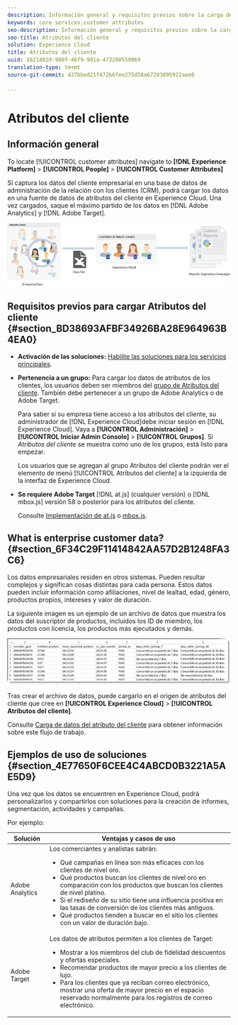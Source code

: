 ```yaml
---
description: Información general y requisitos previos sobre la carga de atributos del cliente en Experience Cloud.
keywords: core services;customer attributes
seo-description: Información general y requisitos previos sobre la carga de atributos del cliente en Experience Cloud.
seo-title: Atributos del cliente
solution: Experience Cloud
title: Atributos del cliente
uuid: 1621402d-990f-46f9-981a-473280559069
translation-type: tm+mt
source-git-commit: d27bbed21f472b6fee275d58a67203895922aee0

---
```



# Atributos del cliente

## Información general

To locate [!UICONTROL customer attributes] navigate to **[!DNL Experience Platform]** > **[!UICONTROL People]** > **[!UICONTROL Customer Attributes]**

Si captura los datos del cliente empresarial en una base de datos de administración de la relación con los clientes (CRM), podrá cargar los datos en una fuente de datos de atributos del cliente en Experience Cloud. Una vez cargados, saque el máximo partido de los datos en [!DNL Adobe Analytics] y [!DNL Adobe Target].

![](assets/custom_reports.png)

## Requisitos previos para cargar Atributos del cliente {#section_BD38693AFBF34926BA28E964963B4EA0}


* **Activación de las soluciones:** [Habilite las soluciones para los servicios principales](../core-services/core-services.md#concept_07ED1D5C64234E77976E6D572E78FB9C).

* **Pertenencia a un grupo:** Para cargar los datos de atributos de los clientes, los usuarios deben ser miembros del [grupo de Atributos del cliente](../admin-getting-started/admin-getting-started.md#task_3295A85536BF48899A1AB40D207E77E9). También debe pertenecer a un grupo de Adobe Analytics o de Adobe Target.

   Para saber si su empresa tiene acceso a los atributos del cliente, su administrador de [!DNL Experience Cloud]debe iniciar sesión en [!DNL Experience Cloud]. Vaya a **[!UICONTROL Administración]** > **[!UICONTROL Iniciar Admin Console]** > **[!UICONTROL Grupos]**. Si *Atributos del cliente* se muestra como uno de los grupos, está listo para empezar.

   Los usuarios que se agregan al grupo Atributos del cliente podrán ver el elemento de menú [!UICONTROL Atributos del cliente] a la izquierda de la interfaz de Experience Cloud.

* **Se requiere Adobe Target** [!DNL at.js] (cualquier versión) o [!DNL mbox.js] versión 58 o posterior para los atributos del cliente.


   Consulte [Implementación de at.js](https://docs.adobe.com/content/help/en/target/using/implement-target/client-side/deploy-at-js/how-to-deployatjs.html) o [mbox.js](https://docs.adobe.com/content/help/en/target/using/implement-target/client-side/mbox-implement/mbox-download.html).

## What is enterprise customer data? {#section_6F34C29F11414842AA57D2B1248FA3C6}

Los datos empresariales residen en otros sistemas. Pueden resultar complejos y significan cosas distintas para cada persona. Estos datos pueden incluir información como afiliaciones, nivel de lealtad, edad, género, productos propios, intereses y valor de duración.

La siguiente imagen es un ejemplo de un archivo de datos que muestra los datos del suscriptor de productos, incluidos los ID de miembro, los productos con licencia, los productos más ejecutados y demás.

![](assets/01_crs_usecase.png)

Tras crear el archivo de datos, puede cargarlo en el origen de atributos del cliente que cree en **[!UICONTROL Experience Cloud]** > **[!UICONTROL Atributos del cliente]**.

Consulte [Carga de datos del atributo del cliente](../attributes/t-crs-usecase.md#task_BCC327B2A0EF4A1BBB2934013AB92B78) para obtener información sobre este flujo de trabajo.

## Ejemplos de uso de soluciones {#section_4E77650F6CEE4C4ABCD0B3221A5AE5D9}

Una vez que los datos se encuentren en Experience Cloud, podrá personalizarlos y compartirlos con soluciones para la creación de informes, segmentación, actividades y campañas.

Por ejemplo:

| Solución | Ventajas y casos de uso |
|--- |--- |
| Adobe Analytics | Los comerciantes y analistas sabrán:<ul><li>Qué campañas en línea son más eficaces con los clientes de nivel oro.</li><li>Qué productos buscan los clientes de nivel oro en comparación con los productos que buscan los clientes de nivel platino.</li><li>Si el rediseño de su sitio tiene una influencia positiva en las tasas de conversión de los clientes más antiguos.</li><li>Qué productos tienden a buscar en el sitio los clientes con un valor de duración bajo.</li></ul> |
| Adobe Target | Los datos de atributos permiten a los clientes de Target:<ul><li>Mostrar a los miembros del club de fidelidad descuentos y ofertas especiales.</li><li>Recomendar productos de mayor precio a los clientes de lujo.</li><li>Para los clientes que ya reciban correo electrónico, mostrar una oferta de mayor precio en el espacio reservado normalmente para los registros de correo electrónico.</li></ul> |
